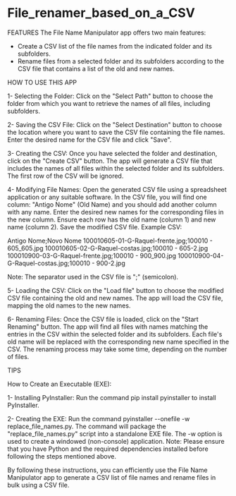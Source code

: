 # File_renamer_based_on_a_CSV

FEATURES
The File Name Manipulator app offers two main features:

- Create a CSV list of the file names from the indicated folder and its subfolders.
- Rename files from a selected folder and its subfolders according to the CSV file that contains a list of the old and new names.

HOW TO USE THIS APP

1- Selecting the Folder:
Click on the "Select Path" button to choose the folder from which you want to retrieve the names of all files, including subfolders.

2- Saving the CSV File:
Click on the "Select Destination" button to choose the location where you want to save the CSV file containing the file names.
Enter the desired name for the CSV file and click "Save".

3- Creating the CSV:
Once you have selected the folder and destination, click on the "Create CSV" button.
The app will generate a CSV file that includes the names of all files within the selected folder and its subfolders. The 
first row of the CSV will be ignored.

4- Modifying File Names:
Open the generated CSV file using a spreadsheet application or any suitable software.
In the CSV file, you will find one column: "Antigo Nome" (Old Name) and you should add another column with any name.
Enter the desired new names for the corresponding files in the new column. Ensure each row has the old name (column 1) and new name (column 2).
Save the modified CSV file.
Example CSV:

Antigo Nome;Novo Nome
100010605-01-G-Raquel-frente.jpg;100010 - 605_605.jpg
100010605-02-G-Raquel-costas.jpg;100010 - 605-2.jpg
100010900-03-G-Raquel-frente.jpg;100010 - 900_900.jpg
100010900-04-G-Raquel-costas.jpg;100010 - 900-2.jpg

Note: The separator used in the CSV file is ";" (semicolon).

5- Loading the CSV:
Click on the "Load file" button to choose the modified CSV file containing the old and new names.
The app will load the CSV file, mapping the old names to the new names.

6- Renaming Files:
Once the CSV file is loaded, click on the "Start Renaming" button.
The app will find all files with names matching the entries in the CSV within the selected folder and its subfolders.
Each file's old name will be replaced with the corresponding new name specified in the CSV.
The renaming process may take some time, depending on the number of files.

TIPS

How to Create an Executable (EXE):

1- Installing PyInstaller:
Run the command pip install pyinstaller to install PyInstaller.

2- Creating the EXE:
Run the command pyinstaller --onefile -w replace_file_names.py.
The command will package the "replace_file_names.py" script into a standalone EXE file.
The -w option is used to create a windowed (non-console) application.
Note: Please ensure that you have Python and the required dependencies installed before following the steps mentioned above.

By following these instructions, you can efficiently use the File Name Manipulator app to generate a CSV list of file names and rename files in bulk using a CSV file.